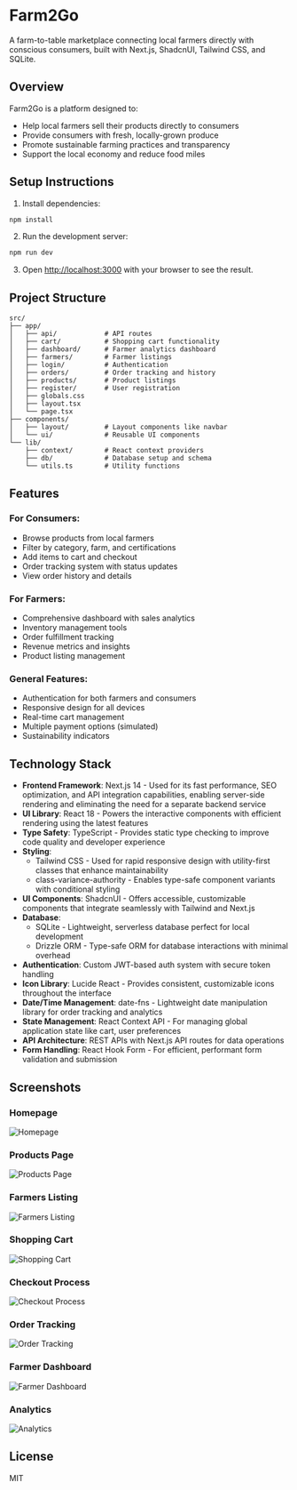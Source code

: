 # Farm2Go

A farm-to-table marketplace connecting local farmers directly with conscious consumers, built with Next.js, ShadcnUI, Tailwind CSS, and SQLite.

## Overview

Farm2Go is a platform designed to:

- Help local farmers sell their products directly to consumers
- Provide consumers with fresh, locally-grown produce
- Promote sustainable farming practices and transparency
- Support the local economy and reduce food miles

## Setup Instructions

1. Install dependencies:

```bash
npm install
```

2. Run the development server:

```bash
npm run dev
```

3. Open [http://localhost:3000](http://localhost:3000) with your browser to see the result.

## Project Structure

```
src/
├── app/
│   ├── api/            # API routes
│   ├── cart/           # Shopping cart functionality
│   ├── dashboard/      # Farmer analytics dashboard
│   ├── farmers/        # Farmer listings
│   ├── login/          # Authentication
│   ├── orders/         # Order tracking and history
│   ├── products/       # Product listings
│   ├── register/       # User registration
│   ├── globals.css
│   ├── layout.tsx
│   └── page.tsx
├── components/
│   ├── layout/         # Layout components like navbar
│   └── ui/             # Reusable UI components
└── lib/
    ├── context/        # React context providers
    ├── db/             # Database setup and schema
    └── utils.ts        # Utility functions
```

## Features

### For Consumers:

- Browse products from local farmers
- Filter by category, farm, and certifications
- Add items to cart and checkout
- Order tracking system with status updates
- View order history and details

### For Farmers:

- Comprehensive dashboard with sales analytics
- Inventory management tools
- Order fulfillment tracking
- Revenue metrics and insights
- Product listing management

### General Features:

- Authentication for both farmers and consumers
- Responsive design for all devices
- Real-time cart management
- Multiple payment options (simulated)
- Sustainability indicators

## Technology Stack

- **Frontend Framework**: Next.js 14 - Used for its fast performance, SEO optimization, and API integration capabilities, enabling server-side rendering and eliminating the need for a separate backend service
- **UI Library**: React 18 - Powers the interactive components with efficient rendering using the latest features
- **Type Safety**: TypeScript - Provides static type checking to improve code quality and developer experience
- **Styling**:
  - Tailwind CSS - Used for rapid responsive design with utility-first classes that enhance maintainability
  - class-variance-authority - Enables type-safe component variants with conditional styling
- **UI Components**: ShadcnUI - Offers accessible, customizable components that integrate seamlessly with Tailwind and Next.js
- **Database**:
  - SQLite - Lightweight, serverless database perfect for local development
  - Drizzle ORM - Type-safe ORM for database interactions with minimal overhead
- **Authentication**: Custom JWT-based auth system with secure token handling
- **Icon Library**: Lucide React - Provides consistent, customizable icons throughout the interface
- **Date/Time Management**: date-fns - Lightweight date manipulation library for order tracking and analytics
- **State Management**: React Context API - For managing global application state like cart, user preferences
- **API Architecture**: REST APIs with Next.js API routes for data operations
- **Form Handling**: React Hook Form - For efficient, performant form validation and submission

## Screenshots

### Homepage

![Homepage](./screenshots/screenshot1.png)

### Products Page

![Products Page](./screenshots/screenshot2.png)

### Farmers Listing

![Farmers Listing](./screenshots/screenshot3.png)

### Shopping Cart

![Shopping Cart](./screenshots/screenshot4.png)

### Checkout Process

![Checkout Process](./screenshots/screenshot5.png)

### Order Tracking

![Order Tracking](./screenshots/screenshot6.png)

### Farmer Dashboard

![Farmer Dashboard](./screenshots/screenshot7.png)

### Analytics

![Analytics](./screenshots/screenshot8.png)



## License

MIT
